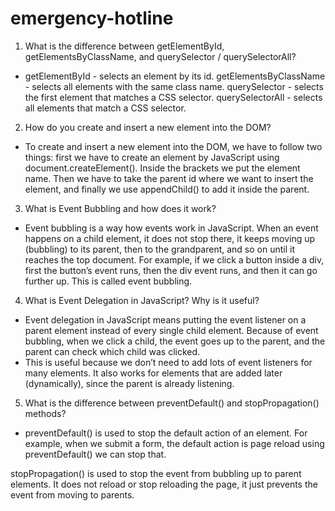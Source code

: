 # emergency-hotline
1. What is the difference between getElementById, getElementsByClassName, and querySelector / querySelectorAll?
- getElementById - selects an element by its id.
getElementsByClassName - selects all elements with the same class name.
querySelector - selects the first element that matches a CSS selector.
querySelectorAll - selects all elements that match a CSS selector.


2. How do you create and insert a new element into the DOM?
- To create and insert a new element into the DOM, we have to follow two things: first we have to create an element by JavaScript using document.createElement(). Inside the brackets we put the element name. Then we have to take the parent id where we want to insert the element, and finally we use appendChild() to add it inside the parent.



3. What is Event Bubbling and how does it work?
- Event bubbling is a way how events work in JavaScript. When an event happens on a child element, it does not stop there, it keeps moving up (bubbling) to its parent, then to the grandparent, and so on until it reaches the top document. For example, if we click a button inside a div, first the button’s event runs, then the div event runs, and then it can go further up. This is called event bubbling. 



4. What is Event Delegation in JavaScript? Why is it useful?
- Event delegation in JavaScript means putting the event listener on a parent element instead of every single child element. Because of event bubbling, when we click a child, the event goes up to the parent, and the parent can check which child was clicked.
- This is useful because we don’t need to add lots of event listeners for many elements. It also works for elements that are added later (dynamically), since the parent is already listening.



5. What is the difference between preventDefault() and stopPropagation() methods?
- preventDefault() is used to stop the default action of an element. For example, when we submit a form, the default action is page reload using preventDefault() we can stop that.

stopPropagation() is used to stop the event from bubbling up to parent elements. It does not reload or stop reloading the page, it just prevents the event from moving to parents.
